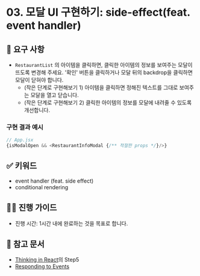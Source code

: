 # 03. 모달 UI 구현하기: side-effect(feat. event handler)

## 🎯 요구 사항
- `RestaurantList` 의 아이템을 클릭하면, 클릭한 아이템의 정보를 보여주는 모달이 뜨도록 변경해 주세요. '확인' 버튼을 클릭하거나 모달 뒤의 backdrop을 클릭하면 모달이 닫혀야 합니다.
  - (작은 단계로 구현해보기 1) 아이템을 클릭하면 정해진 텍스트를 그대로 보여주는 모달을 열고 닫습니다.
  - (작은 단계로 구현해보기 2) 클릭한 아이템의 정보를 모달에 내려줄 수 있도록 개선합니다.

### 구현 결과 예시
```javascript
// App.jsx
{isModalOpen && <RestaurantInfoModal {/** 적절한 props */}/>}
```    

## ✅ 키워드
- event handler (feat. side effect)
- conditional rendering

## 🧙‍♀️ 진행 가이드
- 진행 시간: 1시간 내에 완료하는 것을 목표로 합니다. 

## 🔗 참고 문서
- [Thinking in React](https://react.dev/learn/thinking-in-react)의 Step5
- [Responding to Events](https://react.dev/learn/responding-to-events)
